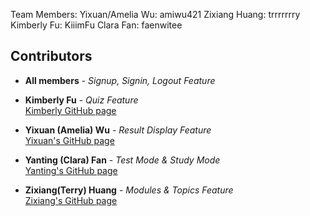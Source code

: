 Team Members:
Yixuan/Amelia Wu: amiwu421
Zixiang Huang: trrrrrrry
Kimberly Fu: KiiimFu
Clara Fan: faenwitee

## Contributors
- **All members** - *Signup, Signin, Logout Feature*

- **Kimberly Fu** - *Quiz Feature*  
  [Kimberly GitHub page](https://github.com/KiiimFU)

- **Yixuan (Amelia) Wu** - *Result Display Feature*  
  [Yixuan's GitHub page](https://github.com/amiwu421)

- **Yanting (Clara) Fan** - *Test Mode & Study Mode*  
  [Yanting's GitHub page](https://github.com/faenwitee)

- **Zixiang(Terry) Huang** - *Modules & Topics Feature*  
  [Zixiang's GitHub page](https://github.com/trrrrrrry)